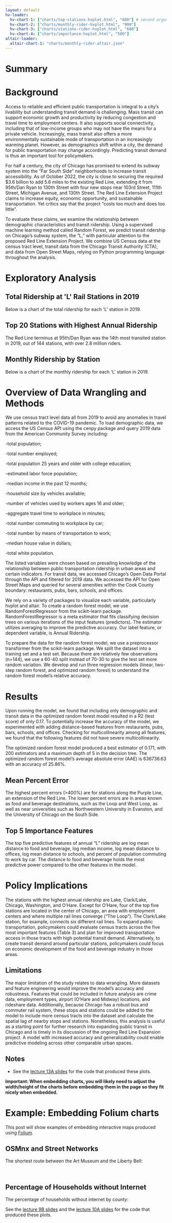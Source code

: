 ```yaml
---
layout: default
hv-loader:
  hv-chart-1: ["charts/top-stations-hvplot.html", "600"] # second argument is the desired height
  hv-chart-2: ["charts/monthly-rider-hvplot.html", "900"] 
  hv-chart-3: ["charts/stations-rider-hvplot.html", "600"] 
  hv-chart-4: ["charts/importance-hvplot.html", "500"] 
altair-loader:
  altair-chart-1: "charts/monthly-rider-altair.json"
---
```


# Summary



# Background

Access to reliable and efficient public transportation is integral to a city’s livability but understanding transit demand is challenging. Mass transit can support economic growth and productivity by reducing congestion and travel time to employment centers. It also supports social connectivity, including that of low-income groups who may not have the means for a private vehicle. Increasingly, mass transit also offers a more environmentally sustainable mode of transportation in an increasingly warming planet. However, as demographics shift within a city, the demand for public transportation may change accordingly. Predicting transit demand is thus an important tool for policymakers. 

For half a century, the city of Chicago has promised to extend its subway system into the “Far South Side” neighborhoods to increase transit accessibility.  As of October 2022, the city is close to securing the required $3.6 billion to add 5.6 miles to the existing Red Line, extending it from 95th/Dan Ryan to 130th Street with four new stops near 103rd Street, 111th Street, Michigan Avenue, and 130th Street. The Red Line Extension Project claims to increase equity, economic opportunity, and sustainable transportation.  Yet critics say that the project “costs too much and does too little”.

To evaluate these claims, we examine the relationship between demographic characteristics and transit ridership. Using a supervised machine learning method called Random Forest, we predict transit ridership on Chicago’s subway system, the “L,” with particular attention to the proposed Red Line Extension Project. We combine US Census data at the census tract level, transit data from the Chicago Transit Authority (CTA), and data from Open Street Maps, relying on Python programming language throughout the analysis. 

# Exploratory Analysis

## Total Ridership at 'L' Rail Stations in 2019

Below is a chart of the total ridership for each 'L' station in 2019.

<div id="hv-chart-3"></div>


## Top 20 Stations with Highest Annual Ridership

The Red Line terminus at 95th/Dan Ryan was the 14th most transited station in 2019, out of 144 stations, with over 2.8 million riders.

<div id="hv-chart-1"></div>


## Monthly Ridership by Station

Below is a chart of the monthly ridership for each 'L' station in 2019.

<div id="hv-chart-2"></div>

# Overview of Data Wrangling and Methods

We use census tract level data all from 2019 to avoid any anomalies in travel patterns related to the COVID-19 pandemic. To load demographic data, we access the US Census API using the cenpy package and query 2019 data from the American Community Survey including:

-total population;

-total number employed;

-total population 25 years and older with college education;

-estimated labor force population;

-median income in the past 12 months;

-household size by vehicles available;

-number of vehicles used by workers ages 16 and older;

-aggregate travel time to workplace in minutes;

-total number commuting to workplace by car;

-total number by means of transportation to work; 

-median house value in dollars;

-total white population.

The listed variables were chosen based on prevailing knowledge of the relationship between public transportation ridership in urban areas and certain indicators. For transit data, we accessed Chicago’s Open Data Portal through the API and filtered for 2019 data. We accessed the API for Open Street Maps and queried for several amenities within the Cook County boundary: restaurants, pubs, bars, schools, and offices. 

We rely on a variety of packages to visualize each variable, particularly hvplot and altair. To create a random forest model, we use RandomForestRegressor from the scikit-learn package. RandomForestRegressor is a meta estimator that fits classifying decision trees on various iterations of the input features (predictors). The estimator utilizes averaging to improve the predictive accuracy. Our label feature, or dependent variable, is Annual Ridership. 

To prepare the data for the random forest model, we use a preprocessor transformer from the scikit-learn package. We split the dataset into a training set and a test set. Because there are relatively few observations (n=144), we use a 60-40 split instead of 70-30 to give the test set more random variation. We develop and run three regression models (linear, two-step random forest, and optimized random forest) to understand the random forest model’s relative accuracy. 

# Results

Upon running the model, we found that including only demographic and transit data in the optimized random forest model resulted in a R2 (test score) of only 0.17. To potentially increase the accuracy of the model, we experimented with adding distance-based features from restaurants, pubs, bars, schools, and offices. Checking for multicollinearity among all features, we found that the following features did not have severe multicollinearity.

The optimized random forest model produced a best estimator of 0.171, with 200 estimators and a maximum depth of 5 in the decision tree. The optimized random forest model’s average absolute error (AAE) is 636736.63 with an accuracy of 25.86%. 

## Mean Percent Error

The highest percent errors (>400%) are for stations along the Purple Line, an extension of the Red Line. The lower percent errors are in areas known as food and beverage destinations, such as the Loop and West Loop, as well as near universities such as Northwestern University in Evanston, and the University of Chicago on the South Side. 

## Top 5 Importance Features

The top five predictive features of annual “L” ridership are log mean distance to food and beverage, log median income, log mean distance to offices, log mean distance to schools, and percent of population commuting to work by car. The distance to food and beverage holds the most predictive power compared to the other features in the model.

<div id="hv-chart-4"></div>

# Policy Implications

The stations with the highest annual ridership are Lake, Clark/Lake, Chicago, Washington, and O’Hare. Except for O’Hare, four of the top five stations are located in the center of Chicago, an area with employment centers and where multiple rail lines converge (“The Loop”). The Clark/Lake station, for example, connects six different rail lines. To expand public transportation, policymakers could evaluate census tracts across the five most important features (Table 3) and plan for improved transportation access in those tracts with high potential transit demand. Alternatively, to create transit demand around particular stations, policymakers could focus on economic development of the food and beverage industry in those areas. 

## Limitations

The major limitation of the study relates to data wrangling. More datasets and feature engineering would improve the model’s accuracy and robustness. Features that could be included in future analysis are crime data, employment types, airport (O’Hare and Midway) locations, and rideshare data. Additionally, because Chicago has a robust bus and commuter rail system, these stops and stations could be added to the model to include more census tracts into the dataset and calculate the spatial lag of nearby stops and stations. Nonetheless, this analysis is useful as a starting point for further research into expanding public transit in Chicago and is timely in its discussion of the ongoing Red Line Expansion project. A model with increased accuracy and generalizability could enable predictive modeling across other comparable urban spaces. 


## Notes

- See the [lecture 13A slides](https://musa-550-fall-2022.github.io/slideslecture-13A.html) for the code that produced these plots.

**Important: When embedding charts, you will likely need to adjust the width/height of the charts before embedding them in the page so they fit nicely when embedded.**

# Example: Embedding Folium charts

This post will show examples of embedding interactive maps produced using [Folium](https://github.com/python-visualization/folium).

## OSMnx and Street Networks

The shortest route between the Art Museum and the Liberty Bell:

<div id="folium-chart-1"></div>

<br/>

## Percentage of Households without Internet

The percentage of households without internet by county:

<div id="folium-chart-2"></div>

See the [lecture 9B slides](https://musa-550-fall-2022.github.io/slides/lecture-9B.html) and the [lecture 10A slides](https://musa-550-fall-2022.github.io/slides/lecture-10A.html) for the code that produced these plots.
